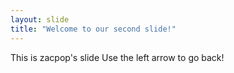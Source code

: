 ```yaml
---
layout: slide
title: "Welcome to our second slide!"
---
```

This is zacpop's slide
Use the left arrow to go back!